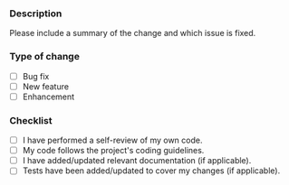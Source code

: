 ### Description
Please include a summary of the change and which issue is fixed. 

### Type of change
- [ ] Bug fix
- [ ] New feature
- [ ] Enhancement

### Checklist
- [ ] I have performed a self-review of my own code.
- [ ] My code follows the project's coding guidelines.
- [ ] I have added/updated relevant documentation (if applicable).
- [ ] Tests have been added/updated to cover my changes (if applicable).
